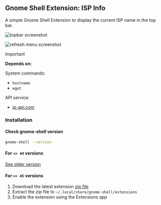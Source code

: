 ## Gnome Shell Extension: ISP Info

A simple Gnome Shell Extension to display the current ISP name in the top bar.

![topbar screenshot](screenshots/topbar.png)

![refresh menu screenshot](screenshots/refresh.png)

> [!IMPORTANT]
>
> **Depends on:**
>
> System commands:
>
> - `hostname`
> - `wget`
>
> API service:
>
> - [ip-api.com](http://ip-api.com)

### Installation

#### Check gnome-shell version

```bash
gnome-shell --version
```

#### For `<= 44` versions

[See older version](https://github.com/saw-jan/gnome-shell-ispinfo/tree/stable-1)

#### For `>= 45` versions

1. Download the latest extension [zip file](https://github.com/saw-jan/gnome-shell-ispinfo/releases/tag/2.0.0)
2. Extract the zip file to `~/.local/share/gnome-shell/extensions`
3. Enable the extension using the Extensions app
